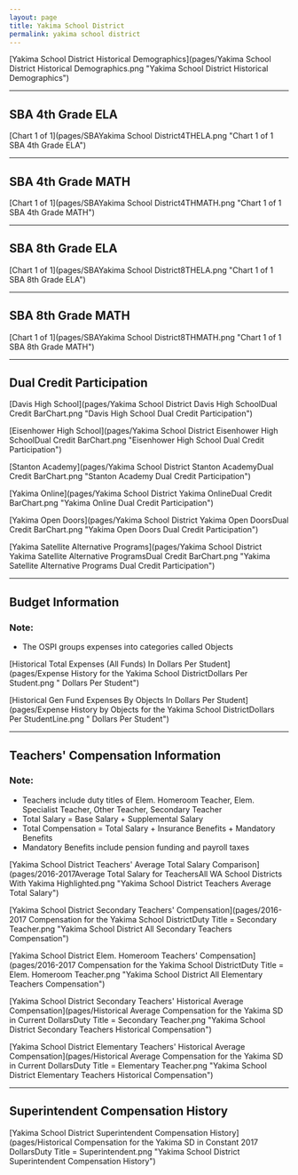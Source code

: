```yaml
---
layout: page
title: Yakima School District
permalink: yakima school district
---
```



[Yakima School District Historical Demographics](pages/Yakima School District Historical Demographics.png "Yakima School District Historical Demographics")

___

## SBA 4th Grade ELA

[Chart 1 of 1](pages/SBAYakima School District4THELA.png "Chart 1 of 1 SBA 4th Grade ELA")


___

## SBA 4th Grade MATH

[Chart 1 of 1](pages/SBAYakima School District4THMATH.png "Chart 1 of 1 SBA 4th Grade MATH")


___

## SBA 8th Grade ELA

[Chart 1 of 1](pages/SBAYakima School District8THELA.png "Chart 1 of 1 SBA 8th Grade ELA")


___

## SBA 8th Grade MATH

[Chart 1 of 1](pages/SBAYakima School District8THMATH.png "Chart 1 of 1 SBA 8th Grade MATH")


___

## Dual Credit Participation

[Davis High School](pages/Yakima School District Davis High SchoolDual Credit BarChart.png "Davis High School Dual Credit Participation")

[Eisenhower High School](pages/Yakima School District Eisenhower High SchoolDual Credit BarChart.png "Eisenhower High School Dual Credit Participation")

[Stanton Academy](pages/Yakima School District Stanton AcademyDual Credit BarChart.png "Stanton Academy Dual Credit Participation")

[Yakima Online](pages/Yakima School District Yakima OnlineDual Credit BarChart.png "Yakima Online Dual Credit Participation")

[Yakima Open Doors](pages/Yakima School District Yakima Open DoorsDual Credit BarChart.png "Yakima Open Doors Dual Credit Participation")

[Yakima Satellite Alternative Programs](pages/Yakima School District Yakima Satellite Alternative ProgramsDual Credit BarChart.png "Yakima Satellite Alternative Programs Dual Credit Participation")


___

## Budget Information
### Note:
- The OSPI groups expenses into categories called Objects

[Historical Total Expenses (All Funds) In Dollars Per Student](pages/Expense History for the Yakima School DistrictDollars Per Student.png " Dollars Per Student")

[Historical Gen Fund Expenses By Objects In Dollars Per Student](pages/Expense History by Objects for the Yakima School DistrictDollars Per StudentLine.png " Dollars Per Student")


___

## Teachers' Compensation Information
### Note:
- Teachers include duty titles of Elem. Homeroom Teacher, Elem. Specialist Teacher, Other Teacher, Secondary Teacher
- Total Salary = Base Salary + Supplemental Salary
- Total Compensation = Total Salary + Insurance Benefits + Mandatory Benefits
- Mandatory Benefits include pension funding and payroll taxes

[Yakima School District Teachers' Average Total Salary Comparison](pages/2016-2017Average Total Salary for TeachersAll WA School Districts With Yakima Highlighted.png "Yakima School District Teachers Average Total Salary")

[Yakima School District Secondary Teachers' Compensation](pages/2016-2017 Compensation for the Yakima School DistrictDuty Title = Secondary Teacher.png "Yakima School District All Secondary Teachers Compensation")

[Yakima School District Elem. Homeroom Teachers' Compensation](pages/2016-2017 Compensation for the Yakima School DistrictDuty Title = Elem. Homeroom Teacher.png "Yakima School District All Elementary Teachers Compensation")

[Yakima School District Secondary Teachers' Historical Average Compensation](pages/Historical Average Compensation for the Yakima SD in Current DollarsDuty Title = Secondary Teacher.png "Yakima School District Secondary Teachers Historical Compensation")

[Yakima School District Elementary Teachers' Historical Average Compensation](pages/Historical Average Compensation for the Yakima SD in Current DollarsDuty Title = Elementary Teacher.png "Yakima School District Elementary Teachers Historical Compensation")


___

## Superintendent Compensation History

[Yakima School District Superintendent Compensation History](pages/Historical Compensation for the Yakima SD in Constant 2017 DollarsDuty Title = Superintendent.png "Yakima School District Superintendent Compensation History")

